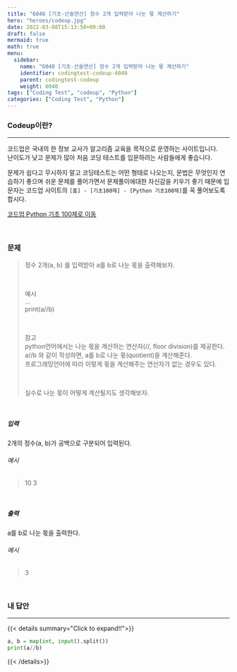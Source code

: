 ```yaml
---
title: "6040 [기초-산술연산] 정수 2개 입력받아 나눈 몫 계산하기"
hero: "heroes/codeup.jpg"
date: 2022-03-08T15:13:58+09:00
draft: false
mermaid: true
math: true
menu:
  sidebar:
    name: "6040 [기초-산술연산] 정수 2개 입력받아 나눈 몫 계산하기"
    identifier: codingtest-codeup-6040
    parent: codingtest-codeup
    weight: 6040
tags: ["Coding Test", "codeup", "Python"]
categories: ["Coding Test", "Python"]
---
```


### Codeup이란?
---
코드업은 국내의 한 정보 교사가 알고리즘 교육을 목적으로 운영하는 사이트입니다.\
난이도가 낮고 문제가 많아 처음 코딩 테스트를 입문하려는 사람들에게 좋습니다.

문제가 쉽다고 무시하지 말고 코딩테스트는 어떤 형태로 나오는지, 문법은 무엇인지 연습하기 좋으며 쉬운 문제를 풀어가면서 문제풀이에대한 자신감을 키우기 좋기 때문에 입문자는 코드업 사이트의 `[홈] - [기초100제] - [Python 기초100제]`를 꼭 풀어보도록 합시다.

[코드업 Python 기초 100제로 이동](https://codeup.kr/problemsetsol.php?psid=33)


&nbsp;

### 문제
> 정수 2개(a, b) 를 입력받아 a를 b로 나눈 몫을 출력해보자.
> 
> &nbsp;
> 
> 예시\
> ...\
> print(a//b)
> 
> &nbsp;
> 
> 참고\
> python언어에서는 나눈 몫을 계산하는 연산자(//, floor division)를 제공한다.\
> a//b 와 같이 작성하면, a를 b로 나눈 몫(quotient)을 계산해준다.\
> 프로그래밍언어에 따라 이렇게 몫을 계산해주는 연산자가 없는 경우도 있다.
> 
> &nbsp;
> 
> 실수로 나눈 몫이 어떻게 계산될지도 생각해보자.

&nbsp;

##### 입력
2개의 정수(a, b)가 공백으로 구분되어 입력된다.
###### 예시
> 10 3

&nbsp;

##### 출력
a를 b로 나눈 몫을 출력한다.
###### 예시
> 3

&nbsp;

### 내 답안
---
{{< details summary="Click to expand!!">}}
```python
a, b = map(int, input().split())
print(a//b)
```
{{< /details>}}